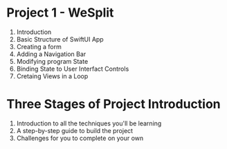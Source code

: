 # Project 1 - WeSplit

1. Introduction
2. Basic Structure of SwiftUI App
3. Creating a form
4. Adding a Navigation Bar
5. Modifying program State
6. Binding State to User Interfact Controls
7. Cretaing Views in a Loop

# Three Stages of Project Introduction

1. Introduction to all the techniques you'll be learning
2. A step-by-step guide to build the project
3. Challenges for you to complete on your own
